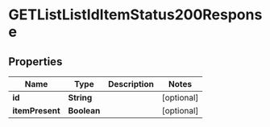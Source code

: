 

# GETListListIdItemStatus200Response


## Properties

| Name | Type | Description | Notes |
|------------ | ------------- | ------------- | -------------|
|**id** | **String** |  |  [optional] |
|**itemPresent** | **Boolean** |  |  [optional] |



